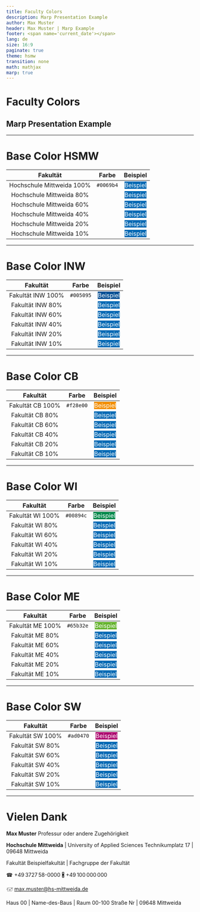 ```yaml
---
title: Faculty Colors
description: Marp Presentation Example
author: Max Muster
header: Max Muster | Marp Example
footer: <span name='current_date'></span>
lang: de
size: 16:9
paginate: true
theme: hsmw
transition: none
math: mathjax
marp: true
---
```


<!-- _class: title -->
# Faculty Colors

## Marp Presentation Example

---

# Base Color HSMW

| Fakultät | Farbe | Beispiel |
|:--------:|:-----------:|:--------:|
| Hochschule Mittweida 100% | `#0069b4` | <span style="background-color:#0069b4;color:#fefefe;">Beispiel</span> |
| Hochschule Mittweida  80% | | <span style="background-color:#0069b4;color:#fefefe;">Beispiel</span> |
| Hochschule Mittweida  60% | | <span style="background-color:#0069b4;color:#fefefe;">Beispiel</span> |
| Hochschule Mittweida  40% | | <span style="background-color:#0069b4;color:#fefefe;">Beispiel</span> |
| Hochschule Mittweida  20% | | <span style="background-color:#0069b4;color:#fefefe;">Beispiel</span> |
| Hochschule Mittweida  10% | | <span style="background-color:#0069b4;color:#fefefe;">Beispiel</span> |

---

# Base Color INW

| Fakultät | Farbe | Beispiel |
|:--------:|:-----------:|:--------:|
| Fakultät INW 100% | `#005095` | <span style="background-color:#005095;color:#fefefe;">Beispiel</span> |
| Fakultät INW  80% | | <span style="background-color:#0069b4;color:#fefefe;">Beispiel</span> |
| Fakultät INW  60% | | <span style="background-color:#0069b4;color:#fefefe;">Beispiel</span> |
| Fakultät INW  40% | | <span style="background-color:#0069b4;color:#fefefe;">Beispiel</span> |
| Fakultät INW  20% | | <span style="background-color:#0069b4;color:#fefefe;">Beispiel</span> |
| Fakultät INW  10% | | <span style="background-color:#0069b4;color:#fefefe;">Beispiel</span> |

---

# Base Color CB

| Fakultät | Farbe | Beispiel |
|:--------:|:-----------:|:--------:|
| Fakultät CB 100% | `#f28e00` | <span style="background-color:#f28e00;color:#fefefe;">Beispiel</span> |
| Fakultät CB  80% | | <span style="background-color:#0069b4;color:#fefefe;">Beispiel</span> |
| Fakultät CB  60% | | <span style="background-color:#0069b4;color:#fefefe;">Beispiel</span> |
| Fakultät CB  40% | | <span style="background-color:#0069b4;color:#fefefe;">Beispiel</span> |
| Fakultät CB  20% | | <span style="background-color:#0069b4;color:#fefefe;">Beispiel</span> |
| Fakultät CB  10% | | <span style="background-color:#0069b4;color:#fefefe;">Beispiel</span> |

---

# Base Color WI

| Fakultät | Farbe | Beispiel |
|:--------:|:-----------:|:--------:|
| Fakultät WI 100% | `#00894c` | <span style="background-color:#00894c;color:#fefefe;">Beispiel</span> |
| Fakultät WI  80% | | <span style="background-color:#0069b4;color:#fefefe;">Beispiel</span> |
| Fakultät WI  60% | | <span style="background-color:#0069b4;color:#fefefe;">Beispiel</span> |
| Fakultät WI  40% | | <span style="background-color:#0069b4;color:#fefefe;">Beispiel</span> |
| Fakultät WI  20% | | <span style="background-color:#0069b4;color:#fefefe;">Beispiel</span> |
| Fakultät WI  10% | | <span style="background-color:#0069b4;color:#fefefe;">Beispiel</span> |

---

# Base Color ME

| Fakultät | Farbe | Beispiel |
|:--------:|:-----------:|:--------:|
| Fakultät ME 100% | `#65b32e` | <span style="background-color:#65b32e;color:#fefefe;">Beispiel</span> |
| Fakultät ME  80% | | <span style="background-color:#0069b4;color:#fefefe;">Beispiel</span> |
| Fakultät ME  60% | | <span style="background-color:#0069b4;color:#fefefe;">Beispiel</span> |
| Fakultät ME  40% | | <span style="background-color:#0069b4;color:#fefefe;">Beispiel</span> |
| Fakultät ME  20% | | <span style="background-color:#0069b4;color:#fefefe;">Beispiel</span> |
| Fakultät ME  10% | | <span style="background-color:#0069b4;color:#fefefe;">Beispiel</span> |

---

# Base Color SW

| Fakultät | Farbe | Beispiel |
|:--------:|:-----------:|:--------:|
| Fakultät SW 100% | `#ad0470` | <span style="background-color:#ad0470;color:#fefefe;">Beispiel</span> |
| Fakultät SW  80% | | <span style="background-color:#0069b4;color:#fefefe;">Beispiel</span> |
| Fakultät SW  60% | | <span style="background-color:#0069b4;color:#fefefe;">Beispiel</span> |
| Fakultät SW  40% | | <span style="background-color:#0069b4;color:#fefefe;">Beispiel</span> |
| Fakultät SW  20% | | <span style="background-color:#0069b4;color:#fefefe;">Beispiel</span> |
| Fakultät SW  10% | | <span style="background-color:#0069b4;color:#fefefe;">Beispiel</span> |

---
<!-- _class: end -->
# Vielen Dank

**Max Muster**
Professur oder andere Zugehörigkeit

**Hochschule Mittweida** | University of Applied Sciences
Technikumplatz 17 | 09648 Mittweida

Fakultät Beispielfakultät | Fachgruppe der Fakultät

&phone; +49&thinsp;3727&thinsp;58-0000
&#x1F581; +49&thinsp;100&thinsp;000&thinsp;000

&#x1F585; [max.muster@hs-mittweida.de](mailto:max.muster@hs-mittweida.de)

Haus 00 | Name-des-Baus | Raum 00-100
Straße Nr | 09648 Mittweida

<!-- markdownlint-disable-file MD013 -->
<!-- markdownlint-disable-file MD025 -->
<!-- markdownlint-disable-file MD033 -->

<script>
    const date = new Date();
    const year = date.getFullYear();
    const month = ("0" + (date.getMonth() + 1)).slice(-2);
    const day = ("0" + date.getDate()).slice(-2);
    document.getElementsByName("current_date").forEach(function(ele, idx) {
        ele.innerHTML = day + "." + month + "." + year;
    })
</script>

<style>
footer::before {
 content: "Version: GITREVISION | © ";
}
</style>
